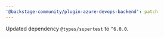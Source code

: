 ```yaml
---
'@backstage-community/plugin-azure-devops-backend': patch
---
```


Updated dependency `@types/supertest` to `^6.0.0`.
